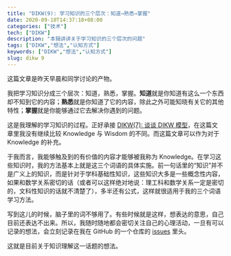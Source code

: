 ```yaml
---
title: "DIKW(9): 学习知识的三个层次：知道→熟悉→掌握"
date: 2020-09-10T14:37:18+08:00
categories: ["技术"]
tech: ["DIKW"]
description: "本辑讲讲关于学习知识的三个层次的问题"
tags: ["DIKW","想法","认知方式"]
keywords: ["DIKW","想法","认知方式"]
slug: dikw 9
---
```


这篇文章是昨天早晨和同学讨论的产物。

我把学习知识分成三个层次：知道，熟悉，掌握。**知道**就是你知道有这么一个东西却不知到它的内容；**熟悉**就是你知道了它的内容，除此之外可能知晓有关它的其他特性；**掌握**就是你能够通过它去解决你遇到的问题。

这是我理解的学习知识的过程。正好承接 [DIKW(7): 谈谈 DIKW 模型](http://localhost:1313/posts/weekly-issue-7/)，在这篇文章里我没有继续比较 Knowledge 与 Wisdom 的不同。而这篇文章可以作为对于 Knowledge 的补充。

于我而言，我能够触及到的有价值的内容才能够被我称为 Knowledge。在学习这些知识时，我的方法基本上就是这三个词语的具体实施。前一句话里的“知识”并不是广义上的知识，而是针对于学科基础性知识，这些知识大多是一些概念性内容，如果和数学关系密切的话（或者可以这样绝对地说：理工科和数学关系一定是密切的，文科性知识的话就不清楚了），多半还有公式，这样就很适用于我的三个词语学习方法。

写到这儿的时候，脑子里的词不够用了。有些时候就是这样，想表达的意思，自己目前还表达不出来。所以，我随时随地都会密切关注自己的心理活动，一旦有可以记录的想法，会立刻记录在我在 GitHub 的一个仓库的 [issues](https://github.com/Gaotianhe/ideas/issues/) 里头。

这就是目前关于知识理解这一话题的想法。
